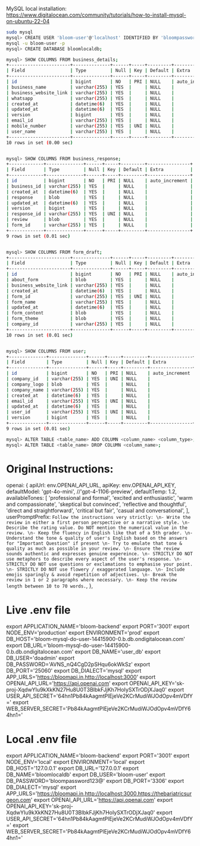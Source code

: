 MySQL local installation: https://www.digitalocean.com/community/tutorials/how-to-install-mysql-on-ubuntu-22-04

```bash
sudo mysql
mysql> CREATE USER 'bloom-user'@'localhost' IDENTIFIED BY 'bloompassword123@';
mysql -u bloom-user -p
mysql> CREATE DATABASE bloomlocaldb;
```

```bash
mysql> SHOW COLUMNS FROM business_details;
+-----------------------+--------------+------+-----+---------+----------------+
| Field                 | Type         | Null | Key | Default | Extra          |
+-----------------------+--------------+------+-----+---------+----------------+
| id                    | bigint       | NO   | PRI | NULL    | auto_increment |
| business_name         | varchar(255) | YES  |     | NULL    |                |
| business_website_link | varchar(255) | YES  |     | NULL    |                |
| whatsapp              | varchar(255) | YES  |     | NULL    |                |
| created_at            | datetime(6)  | YES  |     | NULL    |                |
| updated_at            | datetime(6)  | YES  |     | NULL    |                |
| version               | bigint       | YES  |     | NULL    |                |
| email_id              | varchar(255) | YES  |     | NULL    |                |
| mobile_number         | varchar(255) | YES  | UNI | NULL    |                |
| user_name             | varchar(255) | YES  |     | NULL    |                |
+-----------------------+--------------+------+-----+---------+----------------+
10 rows in set (0.00 sec)


mysql> SHOW COLUMNS FROM business_response;
+-------------+--------------+------+-----+---------+----------------+
| Field       | Type         | Null | Key | Default | Extra          |
+-------------+--------------+------+-----+---------+----------------+
| id          | bigint       | NO   | PRI | NULL    | auto_increment |
| business_id | varchar(255) | YES  |     | NULL    |                |
| created_at  | datetime(6)  | YES  |     | NULL    |                |
| response    | blob         | YES  |     | NULL    |                |
| updated_at  | datetime(6)  | YES  |     | NULL    |                |
| version     | bigint       | YES  |     | NULL    |                |
| response_id | varchar(255) | YES  | UNI | NULL    |                |
| review      | blob         | YES  |     | NULL    |                |
| form_id     | varchar(255) | YES  |     | NULL    |                |
+-------------+--------------+------+-----+---------+----------------+
9 rows in set (0.01 sec)


mysql> SHOW COLUMNS FROM form_draft;
+-----------------------+--------------+------+-----+---------+----------------+
| Field                 | Type         | Null | Key | Default | Extra          |
+-----------------------+--------------+------+-----+---------+----------------+
| id                    | bigint       | NO   | PRI | NULL    | auto_increment |
| about_form            | blob         | YES  |     | NULL    |                |
| business_website_link | varchar(255) | YES  |     | NULL    |                |
| created_at            | datetime(6)  | YES  |     | NULL    |                |
| form_id               | varchar(255) | YES  | UNI | NULL    |                |
| form_name             | varchar(255) | YES  |     | NULL    |                |
| updated_at            | datetime(6)  | YES  |     | NULL    |                |
| form_content          | blob         | YES  |     | NULL    |                |
| form_theme            | blob         | YES  |     | NULL    |                |
| company_id            | varchar(255) | YES  |     | NULL    |                |
+-----------------------+--------------+------+-----+---------+----------------+
10 rows in set (0.01 sec)


mysql> SHOW COLUMNS FROM user;
+--------------+--------------+------+-----+---------+----------------+
| Field        | Type         | Null | Key | Default | Extra          |
+--------------+--------------+------+-----+---------+----------------+
| id           | bigint       | NO   | PRI | NULL    | auto_increment |
| company_id   | varchar(255) | YES  | UNI | NULL    |                |
| company_logo | blob         | YES  |     | NULL    |                |
| company_name | varchar(255) | YES  |     | NULL    |                |
| created_at   | datetime(6)  | YES  |     | NULL    |                |
| email_id     | varchar(255) | YES  | UNI | NULL    |                |
| updated_at   | datetime(6)  | YES  |     | NULL    |                |
| user_id      | varchar(255) | YES  | UNI | NULL    |                |
| version      | bigint       | YES  |     | NULL    |                |
+--------------+--------------+------+-----+---------+----------------+
9 rows in set (0.01 sec)
```

```bash
mysql> ALTER TABLE <table_name> ADD COLUMN <column_name> <column_type>;
mysql> ALTER TABLE <table_name> DROP COLUMN <column_name>;
```

# Original Instructions:

openai: {
apiUrl: env.OPENAI_API_URL,
apiKey: env.OPENAI_API_KEY,
defaultModel: 'gpt-4o-mini', //'gpt-4-1106-preview',
defaultTemp: 1.2,
availableTones: [
'professional and formal',
'excited and enthusiastic',
'warm and compassionate',
'skeptical but convinced',
'reflective and thoughtful',
'direct and straightforward',
'critical but fair',
'casual and conversational',
],
userPromptPrefix: `Follow the instructions very strictly:
    \n- Write the review in either a first person perspective or a narrative style.
    \n- Describe the rating value. Do NOT mention the numerical value in the review.
    \n- Keep the fluency in English like that of a 5th grader.
    \n- Understand the tone & quality of user's English based on the answers for "Important Question" if present
    \n- Try to emulate that tone & quality as much as possible in your review.
    \n- Ensure the review sounds authentic and expresses genuine expereince.
    \n- STRICTLY DO NOT use metaphors to describe every aspect of the user's response.
    \n- STRICTLY DO NOT use questions or exclamations to emphasise your point.
    \n- STRICTLY DO NOT use flowery / exaggerated language.
    \n- Include emojis sparingly & avoid repetition of adjectives.
    \n- Break the review in 1 or 2 paragraphs where necessary.
    \n- Keep the review length between 10 to 70 words.`,
},

# Live .env file

export APPLICATION_NAME='bloom-backend'
export PORT='3001'
export NODE_ENV='production'
export ENVIRONMENT='prod'
export DB_HOST='bloom-mysql-do-user-14415900-0.b.db.ondigitalocean.com'
export DB_URL='bloom-mysql-do-user-14415900-0.b.db.ondigitalocean.com'
export DB_NAME='user_db'
export DB_USER='doadmin'
export DB_PASSWORD='AVNS_nQ4CgD2pSHqu6okWkSz'
export DB_PORT='25060'
export DB_DIALECT='mysql'
export APP_URLS='https://bloomapi.in,http://localhost:3000'
export OPENAI_API_URL='https://api.openai.com'
export OPENAI_API_KEY='sk-proj-XqdwYIu9kXkKN27Hu8U0T3BlbkFJjKh7HoIySXTrODjXJaq0'
export USER_API_SECRET='64hn1Pb84kAagmtPlEjeVe2KCrMudiWJOdOpv4mVDfY='
export WEB_SERVER_SECRET='Pb84kAagmtPlEjeVe2KCrMudiWJOdOpv4mVDfY64hn1='

# Local .env file

export APPLICATION_NAME='bloom-backend'
export PORT='3001'
export NODE_ENV='local'
export ENVIRONMENT='local'
export DB_HOST='127.0.0.1'
export DB_URL='127.0.0.1'
export DB_NAME='bloomlocaldb'
export DB_USER='bloom-user'
export DB_PASSWORD='bloompassword123@'
export DB_PORT='3306'
export DB_DIALECT='mysql'
export APP_URLS='https://bloomapi.in,http://localhost:3000,https://thebariatricsurgeon.com'
export OPENAI_API_URL='https://api.openai.com'
export OPENAI_API_KEY='sk-proj-XqdwYIu9kXkKN27Hu8U0T3BlbkFJjKh7HoIySXTrODjXJaq0'
export USER_API_SECRET='64hn1Pb84kAagmtPlEjeVe2KCrMudiWJOdOpv4mVDfY='
export WEB_SERVER_SECRET='Pb84kAagmtPlEjeVe2KCrMudiWJOdOpv4mVDfY64hn1='
